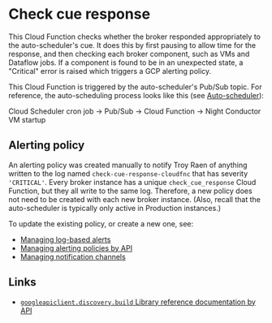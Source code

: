 # Check cue response

This Cloud Function checks whether the broker responded appropriately to the
auto-scheduler's cue. It does this by first pausing to allow time for the response, and
then checking each broker component, such as VMs and Dataflow jobs. If a component is
found to be in an unexpected state, a "Critical" error is raised which triggers a GCP
alerting policy.

This Cloud Function is triggered by the auto-scheduler's Pub/Sub topic. For reference,
the auto-scheduling process looks like this (see [Auto-scheduler](auto-scheduler.md)):

Cloud Scheduler cron job -> Pub/Sub -> Cloud Function -> Night Conductor VM startup

## Alerting policy

An alerting policy was created manually to notify Troy Raen of anything written to the
log named `check-cue-response-cloudfnc` that has severity `'CRITICAL'`. Every broker
instance has a unique `check_cue_response` Cloud Function, but they all write to the
same log. Therefore, a new policy does not need to be created with each new broker
instance. (Also, recall that the auto-scheduler is typically only active in Production
instances.)

To update the existing policy, or create a new one, see:

- [Managing log-based alerts](https://cloud.google.com/logging/docs/alerting/log-based-alerts)
- [Managing alerting policies by API](https://cloud.google.com/monitoring/alerts/using-alerting-api)
- [Managing notification channels](https://cloud.google.com/monitoring/support/notification-options)

## Links

- [`googleapiclient.discovery.build` Library reference documentation by API](https://github.com/googleapis/google-api-python-client/blob/master/docs/dyn/index.md)
